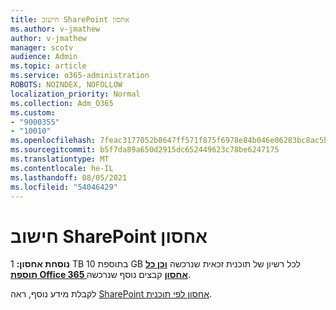 ```yaml
---
title: חישוב SharePoint אחסון
ms.author: v-jmathew
author: v-jmathew
manager: scotv
audience: Admin
ms.topic: article
ms.service: o365-administration
ROBOTS: NOINDEX, NOFOLLOW
localization_priority: Normal
ms.collection: Adm_O365
ms.custom:
- "9000355"
- "10010"
ms.openlocfilehash: 7feac3177052b8647ff571f875f6978e84b046e06283bc8ac5ba48cc148f14a6
ms.sourcegitcommit: b5f7da89a650d2915dc652449623c78be6247175
ms.translationtype: MT
ms.contentlocale: he-IL
ms.lasthandoff: 08/05/2021
ms.locfileid: "54046429"
---
```

# <a name="calculate-sharepoint-storage"></a>חישוב SharePoint אחסון

**נוסחת אחסון:** 1 TB בתוספת [](https://docs.microsoft.com/microsoft-365/commerce/add-storage-space) 10 GB לכל רשיון של תוכנית זכאית שנרכשה **[וכן כל תוספת Office 365 אחסון](https://docs.microsoft.com/microsoft-365/commerce/add-storage-space)** קבצים נוסף שנרכשה.

לקבלת מידע נוסף, ראה [SharePoint אחסון לפי תוכנית](https://docs.microsoft.com/office365/servicedescriptions/sharepoint-online-service-description/sharepoint-online-limits).
